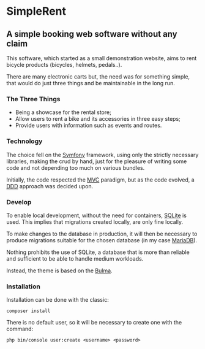# SimpleRent
## A simple booking web software without any claim

This software, which started as a small demonstration website, aims to rent bicycle products (bicycles, helmets,
pedals..).

There are many electronic carts but, the need was for something simple, that would do just three things and be 
maintainable in the long run.

### The Three Things
- Being a showcase for the rental store;
- Allow users to rent a bike and its accessories in three easy steps;
- Provide users with information such as events and routes.

### Technology
The choice fell on the [Symfony](https://symfony.com) framework, using only the strictly necessary libraries, making the
crud by hand, just for the pleasure of writing some code and not depending too much on various bundles.

Initially, the code respected the [MVC](https://en.wikipedia.org/wiki/Model%E2%80%93view%E2%80%93controller) paradigm, 
but as the code evolved, a [DDD](https://en.wikipedia.org/wiki/Model%E2%80%93view%E2%80%93controller) approach was 
decided upon.

### Develop
To enable local development, without the need for containers, [SQLite](https://www.sqlite.org) is used. This implies 
that migrations created locally, are only fine locally.

To make changes to the database in production, it will then be necessary to produce migrations suitable for the chosen 
database (in my case [MariaDB](https://mariadb.org/)).

Nothing prohibits the use of SQLite, a database that is more than reliable and sufficient to be able to handle medium 
workloads.

Instead, the theme is based on the [Bulma](https://bulma.io).

### Installation
Installation can be done with the classic:
```shell
composer install
```
There is no default user, so it will be necessary to create one with the command:
```shell
php bin/console user:create <username> <password>
```